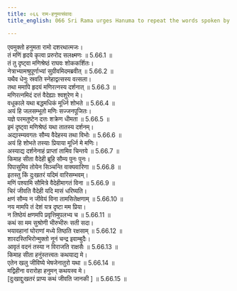 ```yaml
---
title: ०६६ राम-हनुमत्संवादः
title_english: 066 Sri Rama urges Hanuma to repeat the words spoken by Seetha

---
```



  
एवमुक्तो हनुमता रामो दशरथात्मजः।  
तं मणिं हृदये कृत्वा प्ररुरोद सलक्ष्मणः ॥ 5.66.1 ॥   
तं तु दृष्ट्वा मणिश्रेष्ठं राघवः शोककर्शितः।  
नेत्राभ्यामश्रुपूर्णाभ्यां सुग्रीवमिदमब्रवीत् ॥ 5.66.2 ॥   
यथैव धेनुः स्रवति स्नेहाद्वत्सस्य वत्सला।  
तथा ममापि हृदयं मणिरत्नस्य दर्शनात् ॥ 5.66.3 ॥   
मणिरत्नमिदं दत्तं वैदेह्याः श्वशुरेण मे।  
वधूकाले यथा बद्धमधिकं मूर्ध्नि शोभते ॥ 5.66.4 ॥   
अयं हि जलसम्भूतो मणिः सज्जनपूजितः।  
यज्ञे परमतुष्टेन दत्तः शक्रेण धीमता ॥ 5.66.5 ॥   
इमं दृष्ट्वा मणिश्रेष्ठं यथा तातस्य दर्शनम्।  
अद्यास्म्यवगतः सौम्य वैदेहस्य तथा विभोः ॥ 5.66.6 ॥   
अयं हि शोभते तस्याः प्रियाया मूर्ध्नि मे मणिः।  
अस्याद्य दर्शनेनाहं प्राप्तां तामिव चिन्तये ॥ 5.66.7 ॥   
किमाह सीता वैदेही ब्रूहि सौम्य पुनः पुनः।  
पिपासुमिव तोयेन सिञ्चन्ति वाक्यवारिणा ॥ 5.66.8 ॥   
इतस्तु किं दुःखतरं यदिमं वारिसम्भवम्।  
मणिं पश्यामि सौमित्रे वैदेहीमागतं विना ॥ 5.66.9 ॥   
चिरं जीवति वैदेही यदि मासं धरिष्यति।  
क्षणं सौम्य न जीवेयं विना तामसितेक्षणाम् ॥ 5.66.10 ॥   
नय मामपि तं देशं यत्र दृष्टा मम प्रिया।  
न तिष्ठेयं क्षणमपि प्रवृत्तिमुपलभ्य च ॥ 5.66.11 ॥   
कथं सा मम सुश्रोणी भीरुभीरुः सती सदा।  
भयावहानां घोराणां मध्ये तिष्ठति रक्षसाम् ॥ 5.66.12 ॥   
शारदस्तिभिरोन्मुक्तो नूनं चन्द्र इवाम्बुदैः।  
आवृतं वदनं तस्या न विराजति राक्षसैः ॥ 5.66.13 ॥   
किमाह सीता हनुंस्तत्त्वतः कथयाद्य मे।  
एतेन खलु जीविष्ये भेषजेनातुरो यथा ॥ 5.66.14 ॥   
मद्विहीना वरारोहा हनुमन् कथयस्व मे।  
[दुःखाद्दुःखतरं प्राप्य कथं जीवति जानकी ] ॥ 5.66.15 ॥   